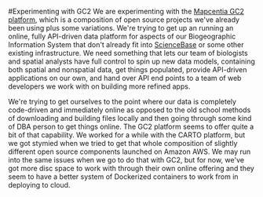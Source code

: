 #Experimenting with GC2
We are experimenting with the [Mapcentia GC2 platform](http://www.mapcentia.com/en/product/platform.htm), which is a composition of open source projects we've already been using plus some variations. We're trying to get up an running an online, fully API-driven data platform for aspects of our Biogeographic Information System that don't already fit into [ScienceBase](https://www.sciencebase.gov) or some other existing infrastructure. We need something that lets our team of biologists and spatial analysts have full control to spin up new data models, containing both spatial and nonspatial data, get things populated, provide API-driven applications on our own, and hand over API end points to a team of web developers we work with on building more refined apps.

We're trying to get ourselves to the point where our data is completely code-driven and immediately online as opposed to the old school methods of downloading and building files locally and then going through some kind of DBA person to get things online. The GC2 platform seems to offer quite a bit of that capability. We worked for a while with the CARTO platform, but we got stymied when we tried to get that whole composition of slightly different open source components launched on Amazon AWS. We may run into the same issues when we go to do that with GC2, but for now, we've got more disc space to work with through their own online offering and they seem to have a better system of Dockerized containers to work from in deploying to cloud.